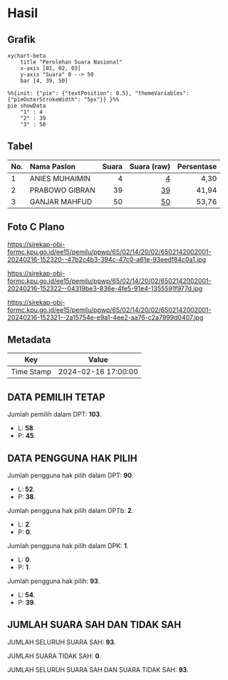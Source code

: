 # Hasil

## Grafik

```mermaid
xychart-beta
    title "Perolehan Suara Nasional"
    x-axis [01, 02, 03]
    y-axis "Suara" 0 --> 50
    bar [4, 39, 50]
```

```mermaid
%%{init: {"pie": {"textPosition": 0.5}, "themeVariables": {"pieOuterStrokeWidth": "5px"}} }%%
pie showData
    "1" : 4
    "2" : 39
    "3" : 50
```

## Tabel

| No. | Nama Paslon    | Suara | Suara (raw) | Persentase |
|:--- |:-------------- | -----:| -----------:| ----------:|
| 1   | ANIES MUHAIMIN | 4     | [4][p-1]    | 4,30       |
| 2   | PRABOWO GIBRAN | 39    | [39][p-2]   | 41,94      |
| 3   | GANJAR MAHFUD  | 50    | [50][p-3]   | 53,76      |


[p-1]: https://github.com/gigit-pemilu/pemilu-2024/blob/main/pilpres/hitung-suara/sub/65-kalimantan-utara/sub/02-malinau/sub/14-malinau-selatan-hulu/sub/2002-punan-mirau/sub/001-tps/sub/paslon-1.txt
[p-2]: https://github.com/gigit-pemilu/pemilu-2024/blob/main/pilpres/hitung-suara/sub/65-kalimantan-utara/sub/02-malinau/sub/14-malinau-selatan-hulu/sub/2002-punan-mirau/sub/001-tps/sub/paslon-2.txt
[p-3]: https://github.com/gigit-pemilu/pemilu-2024/blob/main/pilpres/hitung-suara/sub/65-kalimantan-utara/sub/02-malinau/sub/14-malinau-selatan-hulu/sub/2002-punan-mirau/sub/001-tps/sub/paslon-3.txt

## Foto C Plano

https://sirekap-obj-formc.kpu.go.id/ee15/pemilu/ppwp/65/02/14/20/02/6502142002001-20240216-152320--47b2c4b3-394c-47c0-a61e-93eedf84c0a1.jpg

https://sirekap-obj-formc.kpu.go.id/ee15/pemilu/ppwp/65/02/14/20/02/6502142002001-20240216-152322--04319be3-836e-4fe5-91e4-1355591f977d.jpg

https://sirekap-obj-formc.kpu.go.id/ee15/pemilu/ppwp/65/02/14/20/02/6502142002001-20240216-152321--2a15754e-e9a1-4ee2-aa76-c2a7999d0407.jpg


## Metadata

| Key        | Value               |
| ---------- | ------------------- |
| Time Stamp | 2024-02-16 17:00:00 |


## DATA PEMILIH TETAP

Jumlah pemilih dalam DPT: **103**.
 * L: **58**.
 * P: **45**.

## DATA PENGGUNA HAK PILIH

Jumlah pengguna hak pilih dalam DPT: **90**.
 * L: **52**.
 * P: **38**.

Jumlah pengguna hak pilih dalam DPTb: **2**.
 * L: **2**.
 * P: **0**.

Jumlah pengguna hak pilih dalam DPK: **1**.
 * L: **0**.
 * P: **1**.

Jumlah pengguna hak pilih: **93**.
 * L: **54**.
 * P: **39**.

## JUMLAH SUARA SAH DAN TIDAK SAH

JUMLAH SELURUH SUARA SAH: **93**.

JUMLAH SUARA TIDAK SAH: **0**.

JUMLAH SELURUH SUARA SAH DAN SUARA TIDAK SAH: **93**.


